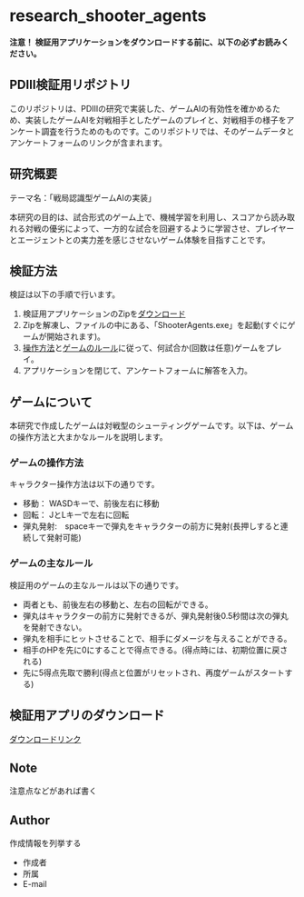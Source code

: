 # research_shooter_agents

**注意！ 検証用アプリケーションをダウンロードする前に、以下の必ずお読みください。**

## PDⅢ検証用リポジトリ

このリポジトリは、PDⅢの研究で実装した、ゲームAIの有効性を確かめるため、実装したゲームAIを対戦相手としたゲームのプレイと、対戦相手の様子をアンケート調査を行うためのものです。このリポジトリでは、そのゲームデータとアンケートフォームのリンクが含まれます。

## 研究概要

テーマ名：「戦局認識型ゲームAIの実装」

本研究の目的は、試合形式のゲーム上で、機械学習を利用し、スコアから読み取れる対戦の優劣によって、一方的な試合を回避するように学習させ、プレイヤーとエージェントとの実力差を感じさせないゲーム体験を目指すことです。

## 検証方法

検証は以下の手順で行います。

1. 検証用アプリケーションのZipを[ダウンロード](#検証用アプリのダウンロード)
1. Zipを解凍し、ファイルの中にある、「ShooterAgents.exe」を起動(すぐにゲームが開始されます)。
1. [操作方法](#ゲームの操作方法)と[ゲームのルール](#ゲームの主なルール)に従って、何試合か(回数は任意)ゲームをプレイ。
1. アプリケーションを閉じて、アンケートフォームに解答を入力。

## ゲームについて

本研究で作成したゲームは対戦型のシューティングゲームです。以下は、ゲームの操作方法と大まかなルールを説明します。

### ゲームの操作方法

キャラクター操作方法は以下の通りです。

- 移動：  WASDキーで、前後左右に移動
- 回転：  JとLキーで左右に回転
- 弾丸発射:　spaceキーで弾丸をキャラクターの前方に発射(長押しすると連続して発射可能)

### ゲームの主なルール

検証用のゲームの主なルールは以下の通りです。

- 両者とも、前後左右の移動と、左右の回転ができる。
- 弾丸はキャラクターの前方に発射できるが、弾丸発射後0.5秒間は次の弾丸を発射できない。
- 弾丸を相手にヒットさせることで、相手にダメージを与えることができる。
- 相手のHPを先に0にすることで得点できる。(得点時には、初期位置に戻される)
- 先に5得点先取で勝利(得点と位置がリセットされ、再度ゲームがスタートする)

## 検証用アプリのダウンロード

[ダウンロードリンク](https://github.com/KenjiIsAEiji/research_shooter_agents/releases)

## Note

注意点などがあれば書く

## Author

作成情報を列挙する

* 作成者
* 所属
* E-mail
